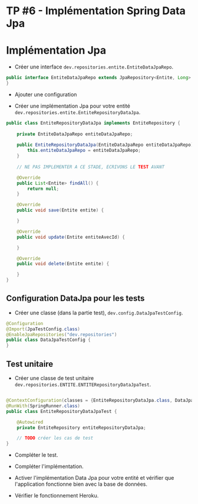 # TP #6 - Implémentation Spring Data Jpa

# Implémentation Jpa

* Créer une interface `dev.repositories.entite.EntiteDataJpaRepo`.

```java
public interface EntiteDataJpaRepo extends JpaRepository<Entite, Long> {
}
```

* Ajouter une configuration 

* Créer une implémentation Jpa pour votre entité `dev.repositories.entite.EntiteRepositoryDataJpa`.

```java
public class EntiteRepositoryDataJpa implements EntiteRepository {
    
    private EntiteDataJpaRepo entiteDataJpaRepo;
    
    public EntiteRepositoryDataJpa(EntiteDataJpaRepo entiteDataJpaRepo) {
        this.entiteDataJpaRepo = entiteDataJpaRepo;
    }
    
    // NE PAS IMPLEMENTER A CE STADE, ECRIVONS LE TEST AVANT

    @Override
    public List<Entite> findAll() {
        return null;
    }

    @Override
    public void save(Entite entite) {

    }

    @Override
    public void update(Entite entiteAvecId) {

    }

    @Override
    public void delete(Entite entite) {

    }
}
```

## Configuration DataJpa pour les tests

* Créer une classe (dans la partie test), `dev.config.DataJpaTestConfig`.

```java
@Configuration
@Import(JpaTestConfig.class)
@EnableJpaRepositories("dev.repositories")
public class DataJpaTestConfig {
}
```

## Test unitaire

* Créer une classe de test unitaire `dev.repositories.ENTITE.ENTITERepositoryDataJpaTest`.

```java

@ContextConfiguration(classes = {EntiteRepositoryDataJpa.class, DataJpaTestConfig.class})
@RunWith(SpringRunner.class)
public class EntiteRepositoryDataJpaTest {

    @Autowired
    private EntiteRepository entiteRepositoryDataJpa;

    // TODO créer les cas de test
}

```

* Compléter le test.

* Compléter l'implémentation.

* Activer l'implémentation Data Jpa pour votre entité et vérifier que l'application fonctionne bien avec la base de données.

* Vérifier le fonctionnement Heroku.